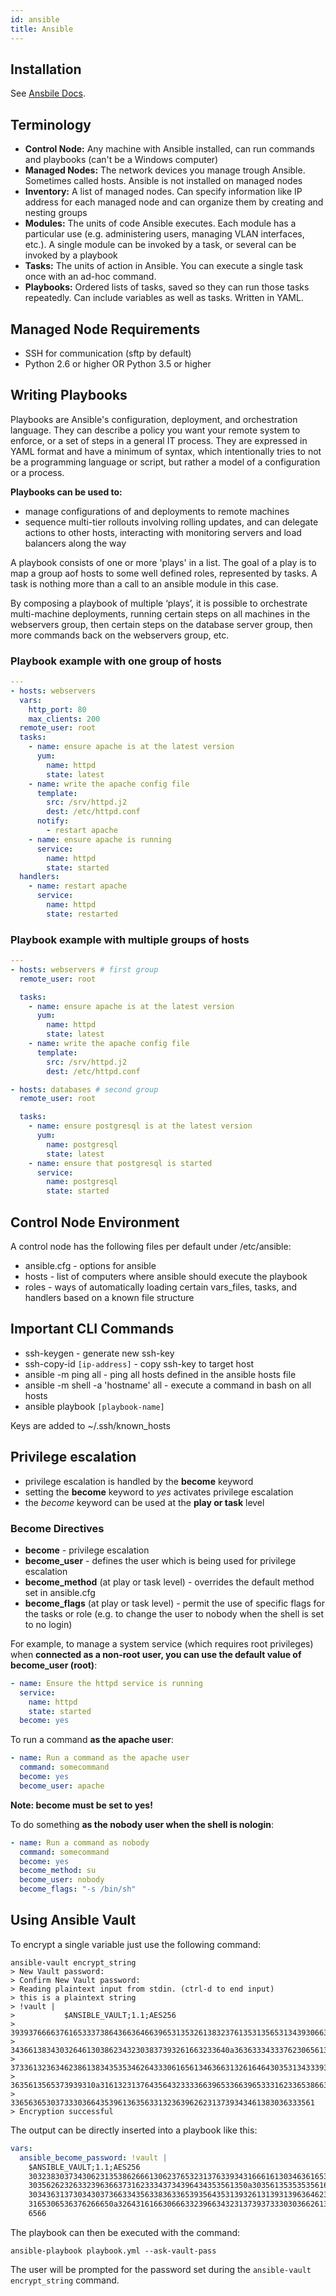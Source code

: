 ```yaml
---
id: ansible
title: Ansible
---
```


## Installation

See [Ansbile Docs](https://docs.ansible.com/ansible/latest/installation_guide/intro_installation.html).

## Terminology

- **Control Node:** Any machine with Ansible installed, can run commands and playbooks (can't be a Windows computer)
- **Managed Nodes:** The network devices you manage trough Ansible. Sometimes called hosts. Ansible is not installed on managed nodes
- **Inventory:** A list of managed nodes. Can specify information like IP address for each managed node and can organize them by creating and nesting groups
- **Modules:** The units of code Ansible executes. Each module has a particular use (e.g. administering users, managing VLAN interfaces, etc.). A single module can be invoked by a task, or several can be invoked by a playbook
- **Tasks:** The units of action in Ansible. You can execute a single task once with an ad-hoc command.
- **Playbooks:** Ordered lists of tasks, saved so they can run those tasks repeatedly. Can include variables as well as tasks. Written in YAML.

## Managed Node Requirements

- SSH for communication (sftp by default)
- Python 2.6 or higher OR Python 3.5 or higher

## Writing Playbooks

Playbooks are Ansible's configuration, deployment, and orchestration language. They can describe a policy you want your remote system to enforce, or a set of steps in a general IT process. They are expressed in YAML format and have a minimum of syntax, which intentionally tries to not be a programming language or script, but rather a model of a configuration or a process.

**Playbooks can be used to:**

- manage configurations of and deployments to remote machines
- sequence multi-tier rollouts involving rolling updates, and can delegate actions to other hosts, interacting with monitoring servers and load balancers along the way

A playbook consists of one or more 'plays' in a list. The goal of a play is to map a group aof hosts to some well defined roles, represented by tasks. A task is nothing more than a call to an ansible module in this case.

By composing a playbook of multiple ‘plays’, it is possible to orchestrate multi-machine deployments, running certain steps on all machines in the webservers group, then certain steps on the database server group, then more commands back on the webservers group, etc.

### Playbook example with one group of hosts

```yaml
---
- hosts: webservers
  vars:
    http_port: 80
    max_clients: 200
  remote_user: root
  tasks:
    - name: ensure apache is at the latest version
      yum:
        name: httpd
        state: latest
    - name: write the apache config file
      template:
        src: /srv/httpd.j2
        dest: /etc/httpd.conf
      notify:
        - restart apache
    - name: ensure apache is running
      service:
        name: httpd
        state: started
  handlers:
    - name: restart apache
      service:
        name: httpd
        state: restarted
```

### Playbook example with multiple groups of hosts

```yaml
---
- hosts: webservers # first group
  remote_user: root

  tasks:
    - name: ensure apache is at the latest version
      yum:
        name: httpd
        state: latest
    - name: write the apache config file
      template:
        src: /srv/httpd.j2
        dest: /etc/httpd.conf

- hosts: databases # second group
  remote_user: root

  tasks:
    - name: ensure postgresql is at the latest version
      yum:
        name: postgresql
        state: latest
    - name: ensure that postgresql is started
      service:
        name: postgresql
        state: started
```

## Control Node Environment

A control node has the following files per default under /etc/ansible:

- ansible.cfg - options for ansible
- hosts - list of computers where ansible should execute the playbook
- roles - ways of automatically loading certain vars_files, tasks, and handlers based on a known file structure

## Important CLI Commands

- ssh-keygen - generate new ssh-key
- ssh-copy-id `[ip-address]` - copy ssh-key to target host
- ansible -m ping all - ping all hosts defined in the ansible hosts file
- ansible -m shell -a 'hostname' all - execute a command in bash on all hosts
- ansible playbook `[playbook-name]`

Keys are added to ~/.ssh/known_hosts

## Privilege escalation

- privilege escalation is handled by the **become** keyword
- setting the **become** keyword to _yes_ activates privilege escalation
- the _become_ keyword can be used at the **play or task** level

### Become Directives

- **become** - privilege escalation
- **become_user** - defines the user which is being used for privilege escalation
- **become_method** (at play or task level) - overrides the default method set in ansible.cfg
- **become_flags** (at play or task level) - permit the use of specific flags for the tasks or role (e.g. to change the user to nobody when the shell is set to no login)

For example, to manage a system service (which requires root privileges) when **connected as a non-root user, you can use the default value of become_user (root)**:

```yaml
- name: Ensure the httpd service is running
  service:
    name: httpd
    state: started
  become: yes
```

To run a command **as the apache user**:

```yaml
- name: Run a command as the apache user
  command: somecommand
  become: yes
  become_user: apache
```

**Note: become must be set to yes!**

To do something **as the nobody user when the shell is nologin**:

```yaml
- name: Run a command as nobody
  command: somecommand
  become: yes
  become_method: su
  become_user: nobody
  become_flags: "-s /bin/sh"
```

## Using Ansible Vault

To encrypt a single variable just use the following command:

```CLI
ansible-vault encrypt_string
> New Vault password:
> Confirm New Vault password:
> Reading plaintext input from stdin. (ctrl-d to end input)
> this is a plaintext string
> !vault |
>           $ANSIBLE_VAULT;1.1;AES256
>           39393766663761653337386436636466396531353261383237613531356531343930663133623839
>           3436613834303264613038623432303837393261663233640a363633343337623065613166306363
>           37336132363462386138343535346264333061656134636631326164643035313433393831616131
>           3635613565373939310a316132313764356432333366396533663965333162336538663432323334
>           33656365303733303664353961363563313236396262313739343461383036333561
> Encryption successful
```

The output can be directly inserted into a playbook like this:

```yml
vars:
  ansible_become_password: !vault |
    $ANSIBLE_VAULT;1.1;AES256
    30323830373430623135386266613062376532313763393431666161303463616538323963663331
    3035626232633239636637316233343734396434353561350a303561353535356163303630336633
    30343631373034303736633435633836336539356435313932613139313963646238613134633738
    3165306536376266650a326431616630666332396634323137393733303036626133646430656262
    6566
```

The playbook can then be executed with the command:

```CLI
ansible-playbook playbook.yml --ask-vault-pass
```

The user will be prompted for the password set during the `ansible-vault encrypt_string` command.
